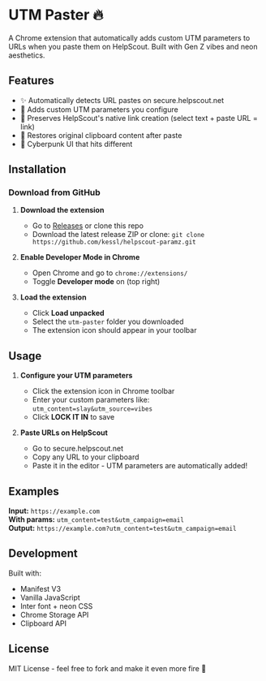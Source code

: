 # UTM Paster 🔥

A Chrome extension that automatically adds custom UTM parameters to URLs when you paste them on HelpScout. Built with Gen Z vibes and neon aesthetics.

## Features

- ✨ Automatically detects URL pastes on secure.helpscout.net
- 🎯 Adds custom UTM parameters you configure
- 💫 Preserves HelpScout's native link creation (select text + paste URL = link)
- 🔄 Restores original clipboard content after paste
- 🎨 Cyberpunk UI that hits different

## Installation

### Download from GitHub

1. **Download the extension**
   - Go to [Releases](https://github.com/kessl/helpscout-paramz/releases) or clone this repo
   - Download the latest release ZIP or clone: `git clone https://github.com/kessl/helpscout-paramz.git`

2. **Enable Developer Mode in Chrome**
   - Open Chrome and go to `chrome://extensions/`
   - Toggle **Developer mode** on (top right)

3. **Load the extension**
   - Click **Load unpacked**
   - Select the `utm-paster` folder you downloaded
   - The extension icon should appear in your toolbar

## Usage

1. **Configure your UTM parameters**
   - Click the extension icon in Chrome toolbar
   - Enter your custom parameters like: `utm_content=slay&utm_source=vibes`
   - Click **LOCK IT IN** to save

2. **Paste URLs on HelpScout**
   - Go to secure.helpscout.net
   - Copy any URL to your clipboard
   - Paste it in the editor - UTM parameters are automatically added!

## Examples

**Input:** `https://example.com`  
**With params:** `utm_content=test&utm_campaign=email`  
**Output:** `https://example.com?utm_content=test&utm_campaign=email`

## Development

Built with:
- Manifest V3
- Vanilla JavaScript
- Inter font + neon CSS
- Chrome Storage API
- Clipboard API

## License

MIT License - feel free to fork and make it even more fire 💯
